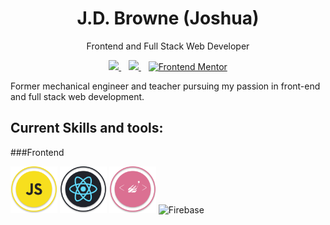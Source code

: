 <h1 align='center'>
  J.D. Browne (Joshua) 
</h1>

<p align='center'>
  Frontend and Full Stack Web Developer
</p>

<p align='center'>
  <a href="[https://github.com/PeshwariNaan)">
    <img src="https://img.shields.io/badge/github-181717?style=for-the-badge&logo=github&logoColor=white" />
  </a>&nbsp;&nbsp;
 
  <a href="mailto:peshwarinaan01@proton.me">
    <img src="https://img.shields.io/badge/protonmail-8B89CC?style=for-the-badge&logo=protonmail&logoColor=white" />   
  </a>&nbsp;&nbsp;
  <a href="https://www.frontendmentor.io/profile/PeshwariNaan" target="_blank" rel="noopener noreferrer" title="Frontend Mentor"> 
    <img alt="Frontend Mentor" src="https://www.frontendmentor.io/static/images/logo-mobile.svg" width="45">
  </a>
</p>

<p align='left'>Former mechanical engineer and teacher pursuing my passion in front-end and full stack web development.</p>
<p align='left'></p>


## Current Skills and tools:
###Frontend
<div align="left">
  <img width="75px" src="https://github.com/Pedro-Murilo/icons-for-readme/blob/main/.github/js-icon.svg" alt="Javascript Icon" />
  <img width="75px" src="https://github.com/Pedro-Murilo/icons-for-readme/blob/main/.github/react-icon.svg" alt="ReactJS Icon" />
  <img width="75px" src="https://github.com/Pedro-Murilo/icons-for-readme/blob/main/.github/styled-components-icon.svg" alt="Styled Components Icon" />
  <img height="50" src="https://user-images.githubusercontent.com/25181517/189716855-2c69ca7a-5149-4647-936d-780610911353.png" alt="Firebase" title="Firebase" />
  
</div>
<!---
PeshwariNaan/PeshwariNaan is a ✨ special ✨ repository because its `README.md` (this file) appears on your GitHub profile.
You can click the Preview link to take a look at your changes.
--->
